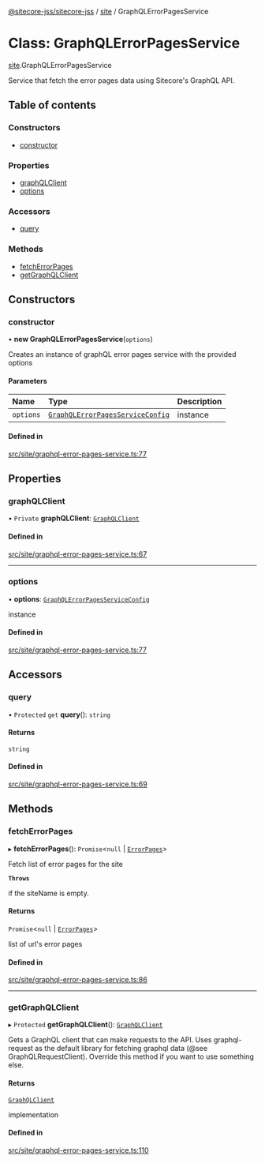 [@sitecore-jss/sitecore-jss](../README.md) / [site](../modules/site.md) / GraphQLErrorPagesService

# Class: GraphQLErrorPagesService

[site](../modules/site.md).GraphQLErrorPagesService

Service that fetch the error pages data using Sitecore's GraphQL API.

## Table of contents

### Constructors

- [constructor](site.GraphQLErrorPagesService.md#constructor)

### Properties

- [graphQLClient](site.GraphQLErrorPagesService.md#graphqlclient)
- [options](site.GraphQLErrorPagesService.md#options)

### Accessors

- [query](site.GraphQLErrorPagesService.md#query)

### Methods

- [fetchErrorPages](site.GraphQLErrorPagesService.md#fetcherrorpages)
- [getGraphQLClient](site.GraphQLErrorPagesService.md#getgraphqlclient)

## Constructors

### constructor

• **new GraphQLErrorPagesService**(`options`)

Creates an instance of graphQL error pages service with the provided options

#### Parameters

| Name | Type | Description |
| :------ | :------ | :------ |
| `options` | [`GraphQLErrorPagesServiceConfig`](../interfaces/site.GraphQLErrorPagesServiceConfig.md) | instance |

#### Defined in

[src/site/graphql-error-pages-service.ts:77](https://github.com/Sitecore/jss/blob/0f39ef388/packages/sitecore-jss/src/site/graphql-error-pages-service.ts#L77)

## Properties

### graphQLClient

• `Private` **graphQLClient**: [`GraphQLClient`](../interfaces/index.GraphQLClient.md)

#### Defined in

[src/site/graphql-error-pages-service.ts:67](https://github.com/Sitecore/jss/blob/0f39ef388/packages/sitecore-jss/src/site/graphql-error-pages-service.ts#L67)

___

### options

• **options**: [`GraphQLErrorPagesServiceConfig`](../interfaces/site.GraphQLErrorPagesServiceConfig.md)

instance

#### Defined in

[src/site/graphql-error-pages-service.ts:77](https://github.com/Sitecore/jss/blob/0f39ef388/packages/sitecore-jss/src/site/graphql-error-pages-service.ts#L77)

## Accessors

### query

• `Protected` `get` **query**(): `string`

#### Returns

`string`

#### Defined in

[src/site/graphql-error-pages-service.ts:69](https://github.com/Sitecore/jss/blob/0f39ef388/packages/sitecore-jss/src/site/graphql-error-pages-service.ts#L69)

## Methods

### fetchErrorPages

▸ **fetchErrorPages**(): `Promise`<``null`` \| [`ErrorPages`](../modules/site.md#errorpages)\>

Fetch list of error pages for the site

**`Throws`**

if the siteName is empty.

#### Returns

`Promise`<``null`` \| [`ErrorPages`](../modules/site.md#errorpages)\>

list of url's error pages

#### Defined in

[src/site/graphql-error-pages-service.ts:86](https://github.com/Sitecore/jss/blob/0f39ef388/packages/sitecore-jss/src/site/graphql-error-pages-service.ts#L86)

___

### getGraphQLClient

▸ `Protected` **getGraphQLClient**(): [`GraphQLClient`](../interfaces/index.GraphQLClient.md)

Gets a GraphQL client that can make requests to the API. Uses graphql-request as the default
library for fetching graphql data (@see GraphQLRequestClient). Override this method if you
want to use something else.

#### Returns

[`GraphQLClient`](../interfaces/index.GraphQLClient.md)

implementation

#### Defined in

[src/site/graphql-error-pages-service.ts:110](https://github.com/Sitecore/jss/blob/0f39ef388/packages/sitecore-jss/src/site/graphql-error-pages-service.ts#L110)
